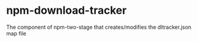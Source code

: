 # npm-download-tracker
The component of npm-two-stage that creates/modifies the dltracker.json map file
